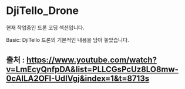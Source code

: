 # DjiTello_Drone

현재 작업중인 드론 코딩 섹션입니다. 

Basic: DjiTello 드론의 기본적인 내용을 담아 놓았습니다. 
## 출처 : https://www.youtube.com/watch?v=LmEcyQnfpDA&list=PLLCGsPcUz8LO8mw-0cAILA2OFI-UdIVgj&index=1&t=8713s

